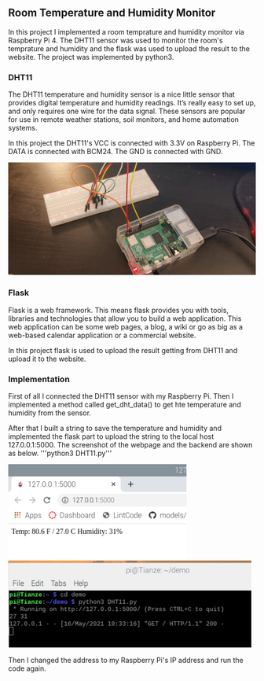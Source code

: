 
## Room Temperature and Humidity Monitor

In this project I implemented a room temprature and humidity monitor via Raspberry Pi 4. The DHT11 sensor was used to monitor the room's temprature and humidity and the flask was used to upload the result to the website. The project was implemented by python3.


### DHT11 
The DHT11 temperature and humidity sensor is a nice little sensor that provides digital temperature and humidity readings. It’s really easy to set up, and only requires one wire for the data signal. These sensors are popular for use in remote weather stations, soil monitors, and home automation systems.

In this project the DHT11's VCC is connected with 3.3V on Raspberry Pi. The DATA is connected with BCM24. The GND is connected with GND.

![alt text](https://github.com/wastelander47/629IoT/blob/main/Project/connection.jpg)

### Flask
Flask is a web framework. This means flask provides you with tools, libraries and technologies that allow you to build a web application. This web application can be some web pages, a blog, a wiki or go as big as a web-based calendar application or a commercial website.

In this project flask is used to upload the result getting from DHT11 and upload it to the website.

### Implementation
First of all I connected the DHT11 sensor with my Raspberry Pi. Then I implemented a method called get_dht_data() to get hte temperature and humidity from the sensor. 

After that I built a string to save the temperature and humidity and implemented the flask part to upload the string to the local host 127.0.0.1:5000. The screenshot of the webpage and the backend are shown as below.
'''python3 DHT11.py'''

![alt text](https://github.com/wastelander47/629IoT/blob/main/Project/local_url.png)
![alt text](https://github.com/wastelander47/629IoT/blob/main/Project/backend.png)

Then I changed the address to my Raspberry Pi's IP address and run the code again.
